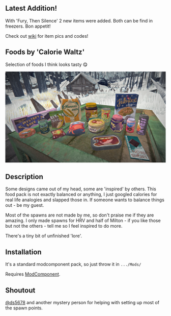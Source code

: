 ## Latest Addition!
With 'Fury, Then Silence' 2 new items were added. Both can be find in freezers. Bon appetit!

Check out [wiki](https://github.com/HAHAYOUDEAD/FoodsByCalorieWaltz/wiki) for item pics and codes!

## Foods by 'Calorie Waltz'
Selection of foods I think looks tasty :yum:

![Poster](Images/CW1.png)

## Description
Some designs came out of my head, some are 'inspired' by others. This food pack is not exactly balanced or anything, I just googled calories for real life analogies and slapped those in. If someone wants to balance things out - be my guest.

Most of the spawns are not made by me, so don't praise me if they are amazing. I only made spawns for HRV and half of Milton - if you like those but not the others - tell me so I feel inspired to do more. 

There's a tiny bit of unfinished 'lore'.

## Installation
It's a standard modcomponent pack, so just throw it in `.../Mods/`

Requires [ModComponent](https://github.com/ds5678/ModComponent/releases). 

## Shoutout
[@ds5678](https://github.com/ds5678) and another mystery person for helping with setting up most of the spawn points.
